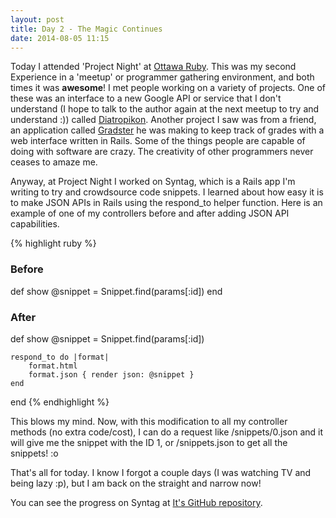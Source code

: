 ```yaml
---
layout: post
title: Day 2 - The Magic Continues
date: 2014-08-05 11:15
---
```

Today I attended 'Project Night' at [Ottawa Ruby](ottawaruby.ca). This was my second
Experience in a 'meetup' or programmer gathering environment, and both times it was
**awesome**! I met people working on a variety of projects. One of these was
an interface to a new Google API or service that I don't understand (I hope to talk
to the author again at the next meetup to try and understand \:)) called
[Diatropikon](https://github.com/orospakr/diatropikon). Another project I
saw was from a friend, an application called [Gradster](https://github.com/isyed867/Gradster)
he was making to keep track of grades with a web interface written in Rails. Some of the
things people are capable of doing with software are crazy. The creativity of other
programmers never ceases to amaze me. 

Anyway, at Project Night I worked on Syntag, which is a Rails app I'm writing to
try and crowdsource code snippets. I learned about how easy it is to make JSON APIs
in Rails using the respond_to helper function. Here is an example of one of my
controllers before and after adding JSON API capabilities.

{% highlight ruby %}

### Before
def show
    @snippet = Snippet.find(params[:id])
end

### After
def show
    @snippet = Snippet.find(params[:id])

    respond_to do |format|
        format.html
        format.json { render json: @snippet }
    end
end
{% endhighlight %}

This blows my mind. Now, with this modification to all my controller methods (no
extra code/cost), I can do a request like /snippets/0.json and it will give me
the snippet with the ID 1, or /snippets.json to get all the snippets! :o

That's all for today. I know I forgot a couple days (I was watching TV and being
lazy :p), but I am back on the straight and narrow now!

You can see the progress on Syntag at [It's GitHub repository](https://github.com/JackMc/Syntag).
